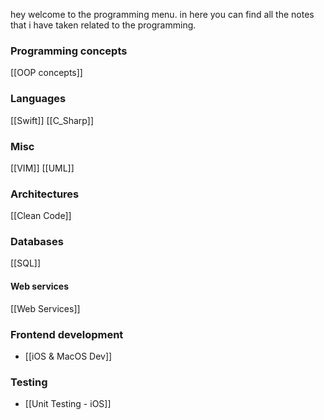 
hey welcome to the programming menu. in here you can find all the notes that i have taken related to the programming.

### Programming concepts 
[[OOP concepts]]

### Languages 
[[Swift]]
[[C_Sharp]]

### Misc
[[VIM]]
[[UML]]

### Architectures 
[[Clean Code]]

### Databases 
[[SQL]]

#### Web services 
[[Web Services]]

### Frontend development 

- [[iOS & MacOS Dev]]

### Testing

- [[Unit Testing - iOS]]